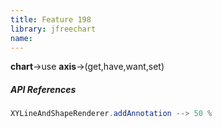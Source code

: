 ```yaml
---
title: Feature 198
library: jfreechart
name: 
---
```


**chart**->use **axis**->(get,have,want,set) 

##### API References

```java
XYLineAndShapeRenderer.addAnnotation --> 50 %
```
